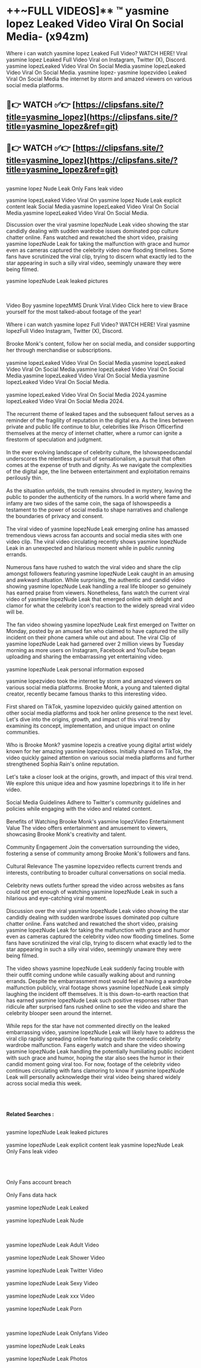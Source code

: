 #  ++~FULL VIDEOS]** ™ yasmine lopez Leaked Video Viral On Social Media- (x94zm)

Where i can watch yasmine lopez Leaked Full Video? WATCH HERE! Viral yasmine lopez Leaked Full Video Viral on Instagram, Twitter (X), Discord.
yasmine lopezLeaked Video Viral On Social Media.yasmine lopezLeaked Video Viral On Social Media.
yasmine lopez- yasmine lopezvideo Leaked Viral On Social Media the internet by storm and amazed viewers on various social media platforms.



## 🔴👉 WATCH ✅👉 [https://clipsfans.site/?title=yasmine_lopez](https://clipsfans.site/?title=yasmine_lopez&ref=git)


## 🔴👉 WATCH ✅👉 [https://clipsfans.site/?title=yasmine_lopez](https://clipsfans.site/?title=yasmine_lopez&ref=git)
##


yasmine lopez Nude Leak Only Fans leak video 


yasmine lopezLeaked Video Viral On  yasmine lopez Nude Leak explicit content leak Social Media.yasmine lopezLeaked Video Viral On Social Media.yasmine lopezLeaked Video Viral On Social Media.



Discussion over the viral yasmine lopezNude Leak video showing the star candidly dealing with sudden wardrobe issues dominated pop culture chatter online. Fans watched and rewatched the short video, praising yasmine lopezNude Leak for taking the malfunction with grace and humor even as cameras captured the celebrity video now flooding timelines. Some fans have scrutinized the viral clip, trying to discern what exactly led to the star appearing in such a silly viral video, seemingly unaware they were being filmed.


yasmine lopezNude Leak leaked pictures


  <br>

  <br>
Video Boy yasmine lopezMMS Drunk Viral.Video Click here to view Brace yourself for the most talked-about footage of the year!
<br><br>
Where i can watch yasmine lopez Full Video? WATCH HERE! Viral yasmine lopezFull Video Instagram, Twitter (X), Discord.
<br><br>
Brooke Monk's content, follow her on social media, and consider supporting her through merchandise or subscriptions.
<br><br>
yasmine lopezLeaked Video Viral On Social Media.yasmine lopezLeaked Video Viral On Social Media.yasmine lopezLeaked Video Viral On Social Media.yasmine lopezLeaked Video Viral On Social Media.yasmine lopezLeaked Video Viral On Social Media.
<br><br>
yasmine lopezLeaked Video Viral On Social Media 2024.yasmine lopezLeaked Video Viral On Social Media 2024.
<br><br>
The recurrent theme of leaked tapes and the subsequent fallout serves as a reminder of the fragility of reputation in the digital era. As the lines between private and public life continue to blur, celebrities like Prison Officerfind themselves at the mercy of internet chatter, where a rumor can ignite a firestorm of speculation and judgment.
<br><br>
In the ever evolving landscape of celebrity culture, the Ishowspeedscandal underscores the relentless pursuit of sensationalism, a pursuit that often comes at the expense of truth and dignity. As we navigate the complexities of the digital age, the line between entertainment and exploitation remains perilously thin.
<br><br>
As the situation unfolds, the truth remains shrouded in mystery, leaving the public to ponder the authenticity of the rumors. In a world where fame and infamy are two sides of the same coin, the saga of Ishowspeedis a testament to the power of social media to shape narratives and challenge the boundaries of privacy and consent.
<br><br>
The viral video of yasmine lopezNude Leak emerging online has amassed tremendous views across fan accounts and social media sites with one video clip. The viral video circulating recently shows yasmine lopezNude Leak in an unexpected and hilarious moment while in public running errands.
<br><br>
Numerous fans have rushed to watch the viral video and share the clip amongst followers featuring yasmine lopezNude Leak caught in an amusing and awkward situation. While surprising, the authentic and candid video showing yasmine lopezNude Leak handling a real life blooper so genuinely has earned praise from viewers. Nonetheless, fans watch the current viral video of yasmine lopezNude Leak that emerged online with delight and clamor for what the celebrity icon's reaction to the widely spread viral video will be.
<br><br>
The fan video showing yasmine lopezNude Leak first emerged on Twitter on Monday, posted by an amused fan who claimed to have captured the silly incident on their phone camera while out and about. The viral Clip of yasmine lopezNude Leak had garnered over 2 million views by Tuesday morning as more users on Instagram, Facebook and YouTube began uploading and sharing the embarrassing yet entertaining video.
<br><br>
yasmine lopezNude Leak personal information exposed

yasmine lopezvideo took the internet by storm and amazed viewers on various social media platforms. Brooke Monk, a young and talented digital creator, recently became famous thanks to this interesting video.
<br><br>
First shared on TikTok, yasmine lopezvideo quickly gained attention on other social media platforms and took her online presence to the next level. Let's dive into the origins, growth, and impact of this viral trend by examining its concept, implementation, and unique impact on online communities.
<br><br>
Who is Brooke Monk? yasmine lopezis a creative young digital artist widely known for her amazing yasmine lopezvideos. Initially shared on TikTok, the video quickly gained attention on various social media platforms and further strengthened Sophia Rain's online reputation.
<br><br>
Let's take a closer look at the origins, growth, and impact of this viral trend. We explore this unique idea and how yasmine lopezbrings it to life in her video.
<br><br>
Social Media Guidelines Adhere to Twitter's community guidelines and policies while engaging with the video and related content.
<br><br>
Benefits of Watching Brooke Monk's yasmine lopezVideo Entertainment Value The video offers entertainment and amusement to viewers, showcasing Brooke Monk's creativity and talent.
<br><br>
Community Engagement Join the conversation surrounding the video, fostering a sense of community among Brooke Monk's followers and fans.
<br><br>
Cultural Relevance The yasmine lopezvideo reflects current trends and interests, contributing to broader cultural conversations on social media.
<br><br>
Celebrity news outlets further spread the video across websites as fans could not get enough of watching yasmine lopezNude Leak in such a hilarious and eye-catching viral moment.
<br><br>
Discussion over the viral yasmine lopezNude Leak video showing the star candidly dealing with sudden wardrobe issues dominated pop culture chatter online. Fans watched and rewatched the short video, praising yasmine lopezNude Leak for taking the malfunction with grace and humor even as cameras captured the celebrity video now flooding timelines. Some fans have scrutinized the viral clip, trying to discern what exactly led to the star appearing in such a silly viral video, seemingly unaware they were being filmed.
<br><br>
The video shows yasmine lopezNude Leak suddenly facing trouble with their outfit coming undone while casually walking about and running errands. Despite the embarrassment most would feel at having a wardrobe malfunction publicly, viral footage shows yasmine lopezNude Leak simply laughing the incident off themselves. It is this down-to-earth reaction that has earned yasmine lopezNude Leak such positive responses rather than ridicule after surprised fans rushed online to see the video and share the celebrity blooper seen around the internet.
<br><br>
While reps for the star have not commented directly on the leaked embarrassing video, yasmine lopezNude Leak will likely have to address the viral clip rapidly spreading online featuring quite the comedic celebrity wardrobe malfunction. Fans eagerly watch and share the video showing yasmine lopezNude Leak handling the potentially humiliating public incident with such grace and humor, hoping the star also sees the humor in their candid moment going viral too. For now, footage of the celebrity video continues circulating with fans clamoring to know if yasmine lopezNude Leak will personally acknowledge their viral video being shared widely across social media this week.
<br><br>

<br><br>
<strong>Related Searches :</strong>
<br><br>

yasmine lopezNude Leak leaked pictures
<br><br>
yasmine lopezNude Leak explicit content leak
yasmine lopezNude Leak Only Fans leak video
<br><br>

<br><br>
Only Fans account breach
<br><br>
Only Fans data hack
<br><br>
yasmine lopezNude Leak Leaked
<br><br>
yasmine lopezNude Leak Nude

<br><br>
yasmine lopezNude Leak Adult Video
<br><br>
yasmine lopezNude Leak Shower Video
<br><br>
yasmine lopezNude Leak Twitter Video
<br><br>
yasmine lopezNude Leak Sexy Video
<br><br>
yasmine lopezNude Leak xxx Video
<br><br>
yasmine lopezNude Leak Porn

<br><br>
yasmine lopezNude Leak Onlyfans Video
<br><br>
yasmine lopezNude Leak Leaks
<br><br>
yasmine lopezNude Leak Photos